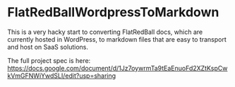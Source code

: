 # FlatRedBallWordpressToMarkdown

This is a very hacky start to converting FlatRedBall docs, which are currently hosted in WordPress, to markdown files that are easy to transport and host on SaaS solutions.

The full project spec is here:
https://docs.google.com/document/d/1Jz7oywrmTa9tEaEnuoFd2XZtKspCwkVmGFNWiYwdSLI/edit?usp=sharing
